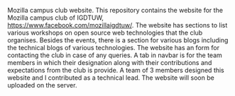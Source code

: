  Mozilla campus club website.
 This repository contains the website for the Mozilla campus club of IGDTUW, https://www.facebook.com/mozillaigdtuw/.
 The website has sections to list various workshops on open source web technologies that the club organises. Besides the events, there is a section for various blogs including the technical blogs of various technologies. 
 The website has an form for contacting the club in case of any queries.
 A tab in navbar is for the team members in which their designation along with their contributions and expectations from the club is provide. 
 A team of 3 members designed this website and I contributed as a technical lead.
 The website will soon be uploaded on the server.
